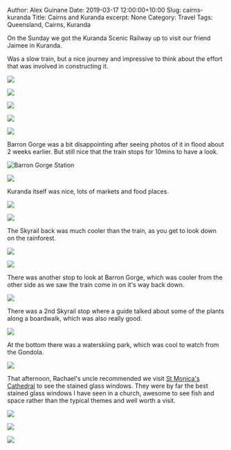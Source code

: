 Author: Alex Guinane
Date: 2019-03-17 12:00:00+10:00
Slug: cairns-kuranda
Title: Cairns and Kuranda
excerpt: None
Category: Travel
Tags: Queensland, Cairns, Kuranda

On the Sunday we got the Kuranda Scenic Railway up to visit our friend Jaimee in Kuranda.

Was a slow train, but a nice journey and impressive to think about the effort that was involved in constructing it.

![](/images/2019/2019-03-17-cairns-kuranda\train1.JPG "")

![](/images/2019/2019-03-17-cairns-kuranda\train2.JPG "")

![](/images/2019/2019-03-17-cairns-kuranda\train3.JPG "")

![](/images/2019/2019-03-17-cairns-kuranda\train4.JPG "")

![](/images/2019/2019-03-17-cairns-kuranda\train5.JPG "")

Barron Gorge was a bit disappointing after seeing photos of it in flood about 2 weeks earlier.
But still nice that the train stops for 10mins to have a look.

![](/images/2019/2019-03-17-cairns-kuranda\train6.JPG "Barron Gorge Station")

![](/images/2019/2019-03-17-cairns-kuranda\train7.JPG "")

Kuranda itself was nice, lots of markets and food places.

![](/images/2019/2019-03-17-cairns-kuranda\kuranda.JPG "")

![](/images/2019/2019-03-17-cairns-kuranda\barronriver.JPG "")

The Skyrail back was much cooler than the train, as you get to look down on the rainforest.

![](/images/2019/2019-03-17-cairns-kuranda\skyrail1.JPG "")

![](/images/2019/2019-03-17-cairns-kuranda\skyrail2.JPG "")

There was another stop to look at Barron Gorge, which was cooler from the other side as we saw the train come in on it's way back down.

![](/images/2019/2019-03-17-cairns-kuranda\skyrail3.JPG "")

There was a 2nd Skyrail stop where a guide talked about some of the plants along a boardwalk, which was also really good.

![](/images/2019/2019-03-17-cairns-kuranda\skyrail4.JPG "")

At the bottom there was a waterskiing park, which was cool to watch from the Gondola.

![](/images/2019/2019-03-17-cairns-kuranda\skyrail5.JPG "")

That afternoon, Rachael's uncle recommended we visit [St Monica's Cathedral](http://www.cairns.catholic.org.au/documents/peacewindows.html) to see the stained glass windows. They were by far the best stained glass windows I have seen in a church, awesome to see fish and space rather than the typical themes and well worth a visit.

![](/images/2019/2019-03-17-cairns-kuranda\cathedral1.JPG "")

![](/images/2019/2019-03-17-cairns-kuranda\cathedral2.JPG "")

![](/images/2019/2019-03-17-cairns-kuranda\cathedral3.JPG "")

